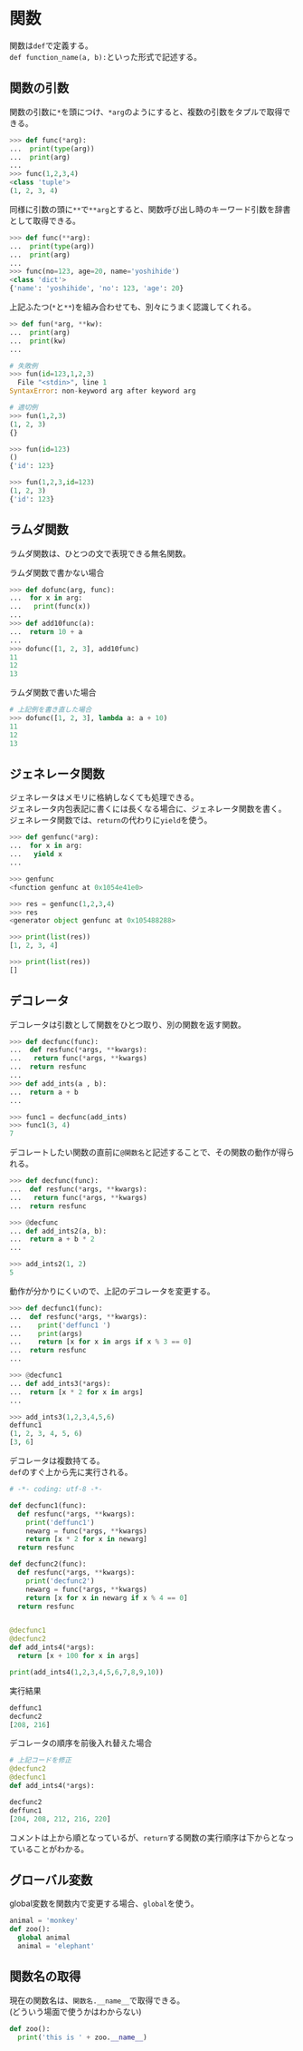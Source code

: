 # 関数

関数は`def`で定義する。  
`def function_name(a, b):`といった形式で記述する。  
  

## 関数の引数

関数の引数に`*`を頭につけ、`*arg`のようにすると、複数の引数をタプルで取得できる。  

```python
>>> def func(*arg):
...  print(type(arg))
...  print(arg)
... 
>>> func(1,2,3,4)
<class 'tuple'>
(1, 2, 3, 4)
```

同様に引数の頭に`**`で`**arg`とすると、関数呼び出し時のキーワード引数を辞書として取得できる。  

```python
>>> def func(**arg):
...  print(type(arg))
...  print(arg)
... 
>>> func(no=123, age=20, name='yoshihide')
<class 'dict'>
{'name': 'yoshihide', 'no': 123, 'age': 20}
```

上記ふたつ(`*`と`**`)を組み合わせても、別々にうまく認識してくれる。  

```python
>> def fun(*arg, **kw):
...  print(arg)
...  print(kw)
... 

# 失敗例
>>> fun(id=123,1,2,3)
  File "<stdin>", line 1
SyntaxError: non-keyword arg after keyword arg

# 適切例
>>> fun(1,2,3)
(1, 2, 3)
{}

>>> fun(id=123)
()
{'id': 123}

>>> fun(1,2,3,id=123)
(1, 2, 3)
{'id': 123}
```

## ラムダ関数

ラムダ関数は、ひとつの文で表現できる無名関数。  

ラムダ関数で書かない場合  

```python
>>> def dofunc(arg, func):
...  for x in arg:
...   print(func(x))
... 
>>> def add10func(a):
...  return 10 + a
... 
>>> dofunc([1, 2, 3], add10func)
11
12
13
```

ラムダ関数で書いた場合  

```python
# 上記例を書き直した場合
>>> dofunc([1, 2, 3], lambda a: a + 10)
11
12
13
```

## ジェネレータ関数

ジェネレータはメモリに格納しなくても処理できる。  
ジェネレータ内包表記に書くには長くなる場合に、ジェネレータ関数を書く。  
ジェネレータ関数では、`return`の代わりに`yield`を使う。  
```python
>>> def genfunc(*arg):
...  for x in arg:
...   yield x
... 

>>> genfunc
<function genfunc at 0x1054e41e0>

>>> res = genfunc(1,2,3,4)
>>> res
<generator object genfunc at 0x105488288>

>>> print(list(res))
[1, 2, 3, 4]

>>> print(list(res))
[] 
```

## デコレータ

デコレータは引数として関数をひとつ取り、別の関数を返す関数。  

```python
>>> def decfunc(func):
...  def resfunc(*args, **kwargs):
...   return func(*args, **kwargs)
...  return resfunc
... 
>>> def add_ints(a , b):
...  return a + b
...

>>> func1 = decfunc(add_ints)
>>> func1(3, 4)
7
```

デコレートしたい関数の直前に`@関数名`と記述することで、その関数の動作が得られる。  

```python
>>> def decfunc(func):
...  def resfunc(*args, **kwargs):
...   return func(*args, **kwargs)
...  return resfunc

>>> @decfunc
... def add_ints2(a, b):
...  return a + b * 2
... 

>>> add_ints2(1, 2)
5
```

動作が分かりにくいので、上記のデコレータを変更する。  

```python
>>> def decfunc1(func):
...  def resfunc(*args, **kwargs):
...    print('deffunc1 ')
...    print(args)
...    return [x for x in args if x % 3 == 0]
...  return resfunc
... 

>>> @decfunc1
... def add_ints3(*args):
...  return [x * 2 for x in args]
... 

>>> add_ints3(1,2,3,4,5,6)
deffunc1 
(1, 2, 3, 4, 5, 6)
[3, 6]
```

デコレータは複数持てる。  
`def`のすぐ上から先に実行される。

```python
# -*- coding: utf-8 -*-

def decfunc1(func):
  def resfunc(*args, **kwargs):
    print('deffunc1')
    newarg = func(*args, **kwargs)
    return [x * 2 for x in newarg]
  return resfunc

def decfunc2(func):
  def resfunc(*args, **kwargs):
    print('decfunc2')
    newarg = func(*args, **kwargs)
    return [x for x in newarg if x % 4 == 0]
  return resfunc


@decfunc1
@decfunc2
def add_ints4(*args):
  return [x + 100 for x in args]

print(add_ints4(1,2,3,4,5,6,7,8,9,10))
```

実行結果  

```python
deffunc1
decfunc2
[208, 216]
```

デコレータの順序を前後入れ替えた場合

```python
# 上記コードを修正
@decfunc2
@decfunc1
def add_ints4(*args):
```

```python
decfunc2
deffunc1
[204, 208, 212, 216, 220]
```

コメントは上から順となっているが、`return`する関数の実行順序は下からとなっていることがわかる。

## グローバル変数

global変数を関数内で変更する場合、`global`を使う。  

```python
animal = 'monkey'
def zoo():
  global animal
  animal = 'elephant'
```

## 関数名の取得

現在の関数名は、`関数名.__name__`で取得できる。  
(どういう場面で使うかはわからない)  

```python
def zoo():
  print('this is ' + zoo.__name__)
```
